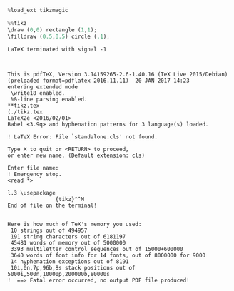 

```python
%load_ext tikzmagic

```


```python
%%tikz
\draw (0,0) rectangle (1,1);
\filldraw (0.5,0.5) circle (.1);

```

    LaTeX terminated with signal -1



    This is pdfTeX, Version 3.14159265-2.6-1.40.16 (TeX Live 2015/Debian) (preloaded format=pdflatex 2016.11.11)  20 JAN 2017 14:23
    entering extended mode
     \write18 enabled.
     %&-line parsing enabled.
    **tikz.tex
    (./tikz.tex
    LaTeX2e <2016/02/01>
    Babel <3.9q> and hyphenation patterns for 3 language(s) loaded.
    
    ! LaTeX Error: File `standalone.cls' not found.
    
    Type X to quit or <RETURN> to proceed,
    or enter new name. (Default extension: cls)
    
    Enter file name: 
    ! Emergency stop.
    <read *> 
             
    l.3 \usepackage
                   {tikz}^^M
    End of file on the terminal!
    
     
    Here is how much of TeX's memory you used:
     10 strings out of 494957
     191 string characters out of 6181197
     45481 words of memory out of 5000000
     3393 multiletter control sequences out of 15000+600000
     3640 words of font info for 14 fonts, out of 8000000 for 9000
     14 hyphenation exceptions out of 8191
     10i,0n,7p,96b,8s stack positions out of 5000i,500n,10000p,200000b,80000s
    !  ==> Fatal error occurred, no output PDF file produced!




```python

```
